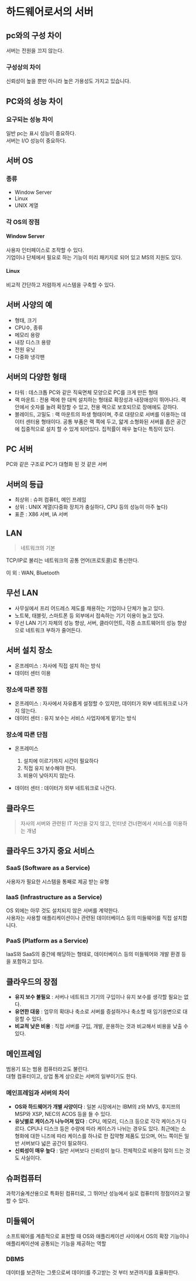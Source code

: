# 하드웨어로서의 서버

## pc와의 구성 차이

서버는 전원을 끄지 않는다.

### 구성상의 차이

신뢰성이 높을 뿐만 아니라 높은 가용성도 가지고 있습니다.

## PC와의 성능 차이

### 요구되는 성능 차이

일반 pc는 표시 성능이 중요하다.<br>
서버는 I/O 성능이 중요하다.

## 서버 OS

### 종류

- Window Server
- Linux
- UNIX 계열

### 각 OS의 장점

#### Window Server

사용자 인터페이스로 조작할 수 있다.<br>
기업이나 단체에서 필요로 하는 기능이 미리 패키지로 되어 있고 MS의 지원도 있다.

#### Linux

비교적 간단하고 저렴하게 시스템을 구축할 수 있다.


## 서버 사양의 예

- 형태, 크기
- CPU수, 종류
- 메모리 용량
- 내장 디스크 용량
- 전원 유닛
- 다중화 냉각팬

## 서버의 다양한 형태

- 타워 : 데스크톱 PC와 같은 직육면체 모양으로 PC를 크게 만든 형태
- 랙 마운트 : 전용 랙에 한 대씩 설치하는 형태로 확장성과 내장애성이 뛰어나다. 랙 안에서 숫자를 늘려 확장할 수 있고, 전용 랙으로 보호되므로 장애에도 강하다.
- 블레이드, 고밀도 : 랙 마운트의 파생 형태이며, 주로 대량으로 서버를 이용하는 데이터 센터용 형태이다. 공통 부품은 랙 쪽에 두고, 얇게 소형화된 서버를 좁은 공간에 집중적으로 설치 할 수 있게 되어있다. 집적률이 매우 높다는 특징이 있다. 

## PC 서버

PC와 같은 구조로 PC가 대형화 된 것 같은 서버

## 서버의 등급

- 최상위 : 슈퍼 컴퓨터, 메인 프레임
- 상위 : UNIX 계열(다중화 장치가 충실하다, CPU 등의 성능이 아주 높다)
- 표준 : X86 서버, IA 서버

## LAN

> 네트워크의 기본

TCP/IP로 불리는 네트워크의 공통 언어(프로토콜)로 통신한다.

이 외 : WAN, Bluetooth

## 무선 LAN

- 사무실에서 프리 어드레스 제도를 채용하는 기업이나 단체가 늘고 있다.
- 노트북, 태블릿, 스마트폰 등 외부에서 접속하는 기기 이용이 늘고 있다.
- 무선 LAN 기기 자체의 성능 향상, 서버, 클라이언트, 각종 소프트웨어의 성능 향상으로 네트워크 부하가 줄어든다.

## 서버 설치 장소

- 온프레미스 : 자사에 직접 설치 하는 방식
- 데이터 센터 이용

### 장소에 따른 장점

- 온프레미스 : 자사에서 자유롭게 설정할 수 있지만, 데이터가 외부 네트워크로 나가지 않는다.
- 데이터 센터 : 유지 보수는 서비스 사업자에게 맡기는 방식

### 장소에 따른 단점

- 온프레미스 
  1. 설치에 이르기까지 시간이 필요하다
  2. 직접 유지 보수해야 한다.
  3. 비용이 낮아지지 않는다.
   
- 데이터 센터 : 데이터가 외부 네트워크로 나간다. 

## 클라우드

> 자사의 서버와 관련된 IT 자산을 갖지 않고, 인터넷 건너편에서 서비스를 이용하는 개념

## 클라우드 3가지 중요 서비스 

### SaaS (Software as a Service)

사용자가 필요한 시스템을 통째로 제공 받는 유형

### IaaS (Infrastructure as a Service)

OS 외에는 아무 것도 설치되지 않은 서버를 계약한다.<br>
사용자는 사용할 애플리케이션이나 관련된 데이터베이스 등의 미들웨어를 직접 설치합니다.

### PaaS (Platform as a Service)

IaaS와 SaaS의 중간에 해당하는 형태로, 데이터베이스 등의 미들웨어와 개발 환경 등을 포함하고 있다.

## 클라우드의 장점

- **유지 보수 불필요** : 서버나 네트워크 기기의 구입이나 유지 보수를 생각할 필요는 없다.
- **유연한 대응** : 업무의 확대나 축소로 서버를 증설하거나 축소할 때 임기응변으로 대응할 수 있다.
- **비교적 낮은 비용** : 직접 서버를 구입, 개발, 운용하는 것과 비교해서 비용을 낮출 수 있다.

## 메인프레임

범용기 또는 범용 컴퓨터라고도 불린다.<br>
대형 컴퓨터이고, 상업 통계 상으로는 서버의 일부이기도 한다.

### 메인프레임과 서버의 차이

- **OS와 하드웨어가 개별 사양이다** : 일본 시장에서는 IBM의 z와 MVS, 후지쯔의 MSP와 XSP, NEC의 ACOS 등을 들 수 있다.
- **유닛별로 케이스가 나누어져 있다** : CPU, 메모리, 디스크 등으로 각각 케이스가 다르다. CPU나 디스크 등은 수량에 따라 케이스가 나뉘는 경우도 있다. 최근에는 소형화에 대한 니즈에 따라 케이스를 하나로 한 집약형 제품도 있으며, 어느 쪽이든 일반 서버보다 넓은 공간이 필요하다.
- **신뢰성이 매우 높다** : 일반 서버보다 신뢰성이 높다. 전체적으로 비용이 많이 드는 것도 사실이다.

## 슈퍼컴퓨터

과학기술계산용으로 특화된 컴퓨터로, 그 뛰어난 성능에서 실로 컴퓨터의 정점이라고 말할 수 있다.

## 미들웨어

소프트웨어를 계층적으로 표현할 때 OS와 애플리케이션 사이에서 OS의 확장 기능이나 애플리케이션에 공통되는 기능을 제공하는 역할

### DBMS

데이터를 보관하는 그릇으로써 데이터를 주고받는 것 부터 보관까지를 효율화한다.
